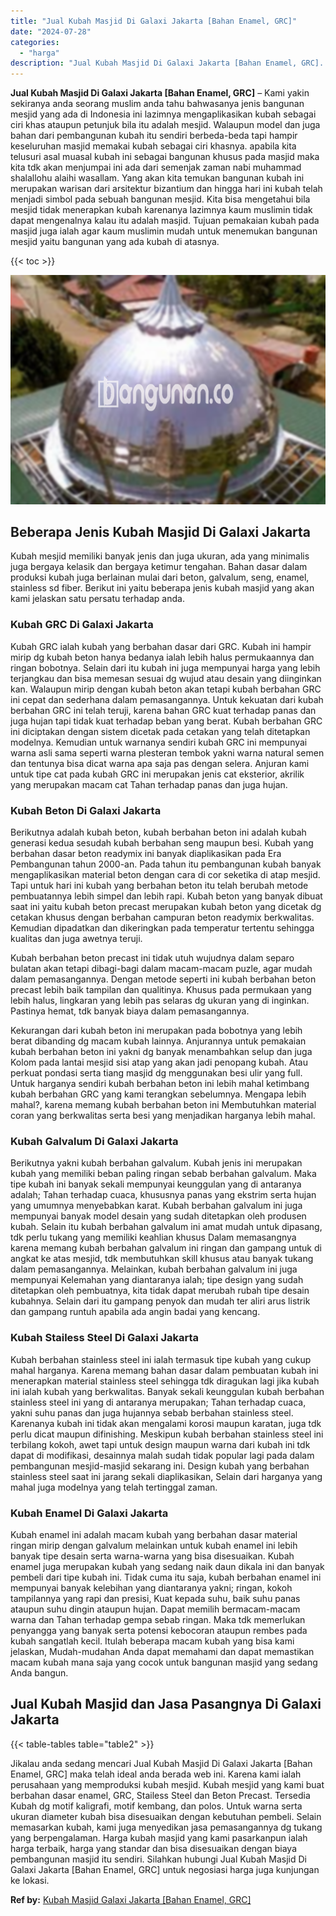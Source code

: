 ```yaml
---
title: "Jual Kubah Masjid Di Galaxi Jakarta [Bahan Enamel, GRC]"
date: "2024-07-28"
categories: 
  - "harga"
description: "Jual Kubah Masjid Di Galaxi Jakarta [Bahan Enamel, GRC]. Jikalau anda sedang mencari Jual Kubah Masjid Di Galaxi Jakarta [Bahan Enamel, GRC] maka telah ide..."
---
```


**Jual Kubah Masjid Di Galaxi Jakarta \[Bahan Enamel, GRC\]** – Kami yakin sekiranya anda seorang muslim anda tahu bahwasanya jenis bangunan mesjid yang ada di Indonesia ini lazimnya mengaplikasikan kubah sebagai ciri khas ataupun petunjuk bila itu adalah mesjid. Walaupun model dan juga bahan dari pembangunan kubah itu sendiri berbeda-beda tapi hampir keseluruhan masjid memakai kubah sebagai ciri khasnya. apabila kita telusuri asal muasal kubah ini sebagai bangunan khusus pada masjid maka kita tdk akan menjumpai ini ada dari semenjak zaman nabi muhammad shalallohu alaihi wasallam. Yang akan kita temukan bangunan kubah ini merupakan warisan dari arsitektur bizantium dan hingga hari ini kubah telah menjadi simbol pada sebuah bangunan mesjid. Kita bisa mengetahui bila mesjid tidak menerapkan kubah karenanya lazimnya kaum muslimin tidak dapat mengenalnya kalau itu adalah masjid. Tujuan pemakaian kubah pada masjid juga ialah agar kaum muslimin mudah untuk menemukan bangunan mesjid yaitu bangunan yang ada kubah di atasnya.

{{< toc >}}

![Jual Kubah Masjid Di Galaxi Jakarta [Bahan Enamel, GRC]](/images/jual-kubah-masjid-19.png)

## Beberapa Jenis Kubah Masjid Di Galaxi Jakarta

Kubah mesjid memiliki banyak jenis dan juga ukuran, ada yang minimalis juga bergaya kelasik dan bergaya ketimur tengahan. Bahan dasar dalam produksi kubah juga berlainan mulai dari beton, galvalum, seng, enamel, stainless sd fiber. Berikut ini yaitu beberapa jenis kubah masjid yang akan kami jelaskan satu persatu terhadap anda.

### Kubah GRC Di Galaxi Jakarta

Kubah GRC ialah kubah yang berbahan dasar dari GRC. Kubah ini hampir mirip dg kubah beton hanya bedanya ialah lebih halus permukaannya dan ringan bobotnya. Selain dari itu kubah ini juga mempunyai harga yang lebih terjangkau dan bisa memesan sesuai dg wujud atau desain yang diinginkan kan. Walaupun mirip dengan kubah beton akan tetapi kubah berbahan GRC ini cepat dan sederhana dalam pemasangannya. Untuk kekuatan dari kubah berbahan GRC ini telah teruji, karena bahan GRC kuat terhadap panas dan juga hujan tapi tidak kuat terhadap beban yang berat. Kubah berbahan GRC ini diciptakan dengan sistem dicetak pada cetakan yang telah ditetapkan modelnya. Kemudian untuk warnanya sendiri kubah GRC ini mempunyai warna asli sama seperti warna plesteran tembok yakni warna natural semen dan tentunya bisa dicat warna apa saja pas dengan selera. Anjuran kami untuk tipe cat pada kubah GRC ini merupakan jenis cat eksterior, akrilik yang merupakan macam cat Tahan terhadap panas dan juga hujan.

### Kubah Beton Di Galaxi Jakarta

Berikutnya adalah kubah beton, kubah berbahan beton ini adalah kubah generasi kedua sesudah kubah berbahan seng maupun besi. Kubah yang berbahan dasar beton readymix ini banyak diaplikasikan pada Era Pembangunan tahun 2000-an. Pada tahun itu pembangunan kubah banyak mengaplikasikan material beton dengan cara di cor seketika di atap mesjid. Tapi untuk hari ini kubah yang berbahan beton itu telah berubah metode pembuatannya lebih simpel dan lebih rapi. Kubah beton yang banyak dibuat saat ini yaitu kubah beton precast merupakan kubah beton yang dicetak dg cetakan khusus dengan berbahan campuran beton readymix berkwalitas. Kemudian dipadatkan dan dikeringkan pada temperatur tertentu sehingga kualitas dan juga awetnya teruji.

Kubah berbahan beton precast ini tidak utuh wujudnya dalam separo bulatan akan tetapi dibagi-bagi dalam macam-macam puzle, agar mudah dalam pemasangannya. Dengan metode seperti ini kubah berbahan beton precast lebih baik tampilan dan qualitinya. Khusus pada permukaan yang lebih halus, lingkaran yang lebih pas selaras dg ukuran yang di inginkan. Pastinya hemat, tdk banyak biaya dalam pemasangannya.

Kekurangan dari kubah beton ini merupakan pada bobotnya yang lebih berat dibanding dg macam kubah lainnya. Anjurannya untuk pemakaian kubah berbahan beton ini yakni dg banyak menambahkan selup dan juga Kolom pada lantai mesjid sisi atap yang akan jadi penopang kubah. Atau perkuat pondasi serta tiang masjid dg menggunakan besi ulir yang full. Untuk harganya sendiri kubah berbahan beton ini lebih mahal ketimbang kubah berbahan GRC yang kami terangkan sebelumnya. Mengapa lebih mahal?, karena memang kubah berbahan beton ini Membutuhkan material coran yang berkwalitas serta besi yang menjadikan harganya lebih mahal.

### Kubah Galvalum Di Galaxi Jakarta

Berikutnya yakni kubah berbahan galvalum. Kubah jenis ini merupakan kubah yang memiliki beban paling ringan sebab berbahan galvalum. Maka tipe kubah ini banyak sekali mempunyai keunggulan yang di antaranya adalah; Tahan terhadap cuaca, khususnya panas yang ekstrim serta hujan yang umumnya menyebabkan karat. Kubah berbahan galvalum ini juga mempunyai banyak model desain yang sudah ditetapkan oleh produsen kubah. Selain itu kubah berbahan galvalum ini amat mudah untuk dipasang, tdk perlu tukang yang memiliki keahlian khusus Dalam memasangnya karena memang kubah berbahan galvalum ini ringan dan gampang untuk di angkat ke atas mesjid, tdk membutuhkan skill khusus atau banyak tukang dalam pemasangannya. Melainkan, kubah berbahan galvalum ini juga mempunyai Kelemahan yang diantaranya ialah; tipe design yang sudah ditetapkan oleh pembuatnya, kita tidak dapat merubah rubah tipe desain kubahnya. Selain dari itu gampang penyok dan mudah ter aliri arus listrik dan gampang runtuh apabila ada angin badai yang kencang.

### Kubah Stailess Steel Di Galaxi Jakarta

Kubah berbahan stainless steel ini ialah termasuk tipe kubah yang cukup mahal harganya. Karena memang bahan dasar dalam pembuatan kubah ini menerapkan material stainless steel sehingga tdk diragukan lagi jika kubah ini ialah kubah yang berkwalitas. Banyak sekali keunggulan kubah berbahan stainless steel ini yang di antaranya merupakan; Tahan terhadap cuaca, yakni suhu panas dan juga hujannya sebab berbahan stainless steel. Karenanya kubah ini tidak akan mengalami korosi maupun karatan, juga tdk perlu dicat maupun difinishing. Meskipun kubah berbahan stainless steel ini terbilang kokoh, awet tapi untuk design maupun warna dari kubah ini tdk dapat di modifikasi, desainnya malah sudah tidak popular lagi pada dalam pembangunan mesjid-masjid sekarang ini. Design kubah yang berbahan stainless steel saat ini jarang sekali diaplikasikan, Selain dari harganya yang mahal juga modelnya yang telah tertinggal zaman.

### Kubah Enamel Di Galaxi Jakarta

Kubah enamel ini adalah macam kubah yang berbahan dasar material ringan mirip dengan galvalum melainkan untuk kubah enamel ini lebih banyak tipe desain serta warna-warna yang bisa disesuaikan. Kubah enamel juga merupakan kubah yang sedang naik daun dikala ini dan banyak pembeli dari tipe kubah ini. Tidak cuma itu saja, kubah berbahan enamel ini mempunyai banyak kelebihan yang diantaranya yakni; ringan, kokoh tampilannya yang rapi dan presisi, Kuat kepada suhu, baik suhu panas ataupun suhu dingin ataupun hujan. Dapat memilih bermacam-macam warna dan Tahan terhadap gempa sebab ringan. Maka tdk memerlukan penyangga yang banyak serta potensi kebocoran ataupun rembes pada kubah sangatlah kecil. Itulah beberapa macam kubah yang bisa kami jelaskan, Mudah-mudahan Anda dapat memahami dan dapat memastikan macam kubah mana saja yang cocok untuk bangunan masjid yang sedang Anda bangun.

## Jual Kubah Masjid dan Jasa Pasangnya Di Galaxi Jakarta

{{< table-tables table="table2" >}}

Jikalau anda sedang mencari Jual Kubah Masjid Di Galaxi Jakarta \[Bahan Enamel, GRC\] maka telah ideal anda berada web ini. Karena kami ialah perusahaan yang memproduksi kubah mesjid. Kubah mesjid yang kami buat berbahan dasar enamel, GRC, Stailess Steel dan Beton Precast. Tersedia Kubah dg motif kaligrafi, motif kembang, dan polos. Untuk warna serta ukuran diameter kubah bisa disesuaikan dengan kebutuhan pembeli. Selain memasarkan kubah, kami juga menyedikan jasa pemasangannya dg tukang yang berpengalaman. Harga kubah masjid yang kami pasarkanpun ialah harga terbaik, harga yang standar dan bisa disesuaikan dengan biaya pembangunan masjid itu sendiri. Silahkan hubungi Jual Kubah Masjid Di Galaxi Jakarta \[Bahan Enamel, GRC\] untuk negosiasi harga juga kunjungan ke lokasi.

**Ref by:** [Kubah Masjid Galaxi Jakarta [Bahan Enamel, GRC]](https://id.wikipedia.org/wiki/Kubah)
